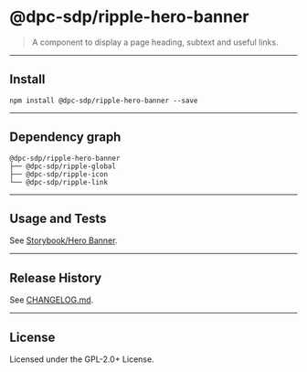 # @dpc-sdp/ripple-hero-banner

> A component to display a page heading, subtext and useful links.

--------------------------------------------------------------------------------

## Install

```shell
npm install @dpc-sdp/ripple-hero-banner --save
```

--------------------------------------------------------------------------------

## Dependency graph

```shell
@dpc-sdp/ripple-hero-banner
├── @dpc-sdp/ripple-global
├── @dpc-sdp/ripple-icon
└── @dpc-sdp/ripple-link
```

--------------------------------------------------------------------------------

## Usage and Tests

See [Storybook/Hero Banner](https://storybook-ripple-master.lagoon.vicsdp.amazee.io/?selectedKind=Organisms/HeroBanner&selectedStory=Hero%20Banner).

--------------------------------------------------------------------------------

## Release History

See [CHANGELOG.md](./CHANGELOG.md).

--------------------------------------------------------------------------------

## License

Licensed under the GPL-2.0+ License.
